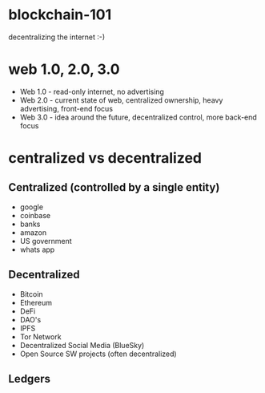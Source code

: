 # blockchain-101
decentralizing the internet :-)

# web 1.0, 2.0, 3.0 

- Web 1.0 - read-only internet, no advertising 
- Web 2.0 - current state of web, centralized ownership, heavy advertising, front-end focus  
- Web 3.0 - idea around the future, decentralized control, more back-end focus

# centralized vs decentralized 

## Centralized (controlled by a single entity) 
- google 
- coinbase
- banks 
- amazon 
- US government 
- whats app 

## Decentralized
- Bitcoin 
- Ethereum 
- DeFi
- DAO's 
- IPFS
- Tor Network
- Decentralized Social Media (BlueSky)
- Open Source SW projects (often decentralized)

## Ledgers 

